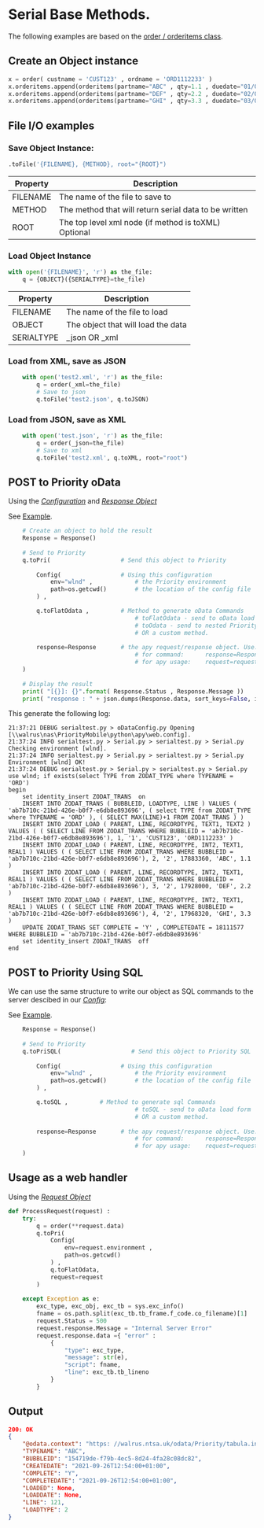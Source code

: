 # Serial Base Methods.

The following examples are based on the [order / orderitems class](serial.md "order / orderitems class").

## Create an Object instance
```python
x = order( custname = 'CUST123' , ordname = 'ORD1112233' )
x.orderitems.append(orderitems(partname="ABC" , qty=1.1 , duedate="01/01/2022"))
x.orderitems.append(orderitems(partname="DEF" , qty=2.2 , duedate="02/01/2022"))
x.orderitems.append(orderitems(partname="GHI" , qty=3.3 , duedate="03/01/2022"))

```

## File I/O examples

### Save Object Instance: 
```python
.toFile('{FILENAME}, {METHOD}, root="{ROOT}")
```

| Property      |Description                            |
|---------------|---------------------------------------|
|FILENAME| The name of the file to save to|
|METHOD| The method that will return serial data to be written|
|ROOT| The top level xml node (if method is toXML) Optional|

### Load Object Instance
```python
with open('{FILENAME}', 'r') as the_file:        
    q = {OBJECT}({SERIALTYPE}=the_file)
```
| Property      |Description                            |
|---------------|---------------------------------------|
|FILENAME| The name of the file to load|
|OBJECT| The object that will load the data|
|SERIALTYPE| _json OR _xml|

### Load from XML, save as JSON
```python      
    with open('test2.xml', 'r') as the_file:        
        q = order(_xml=the_file)
        # Save to json
        q.toFile('test2.json', q.toJSON)
```

### Load from JSON, save as XML
```python      
    with open('test.json', 'r') as the_file:        
        q = order(_json=the_file)
        # Save to xml
        q.toFile('test2.xml', q.toXML, root="root")

```

## POST to Priority oData
Using the *[Configuration](serial.md "Config Object")* and *[Response Object](apy.md "Response Object")*

See [Example](../transport/cl#running-our-exe "Example").
```python  
    # Create an object to hold the result
    Response = Response()
    
    # Send to Priority
    q.toPri(                    # Send this object to Priority
        
        Config(                 # Using this configuration
            env="wlnd" ,            # the Priority environment
            path=os.getcwd()        # the location of the config file
        ) , 

        q.toFlatOdata ,         # Method to generate oData Commands
                                    # toFlatOdata - send to oData load form
                                    # toOdata - send to nested Priority forms
                                    # OR a custom method.
        
        response=Response       # the apy request/response object. Use:
                                    # for command:      response=Response   (a new response is used)
                                    # for apy usage:    request=request     (the request.response is used)
    )
    
    # Display the result
    print( "[{}]: {}".format( Response.Status , Response.Message ))
    print( "response : " + json.dumps(Response.data, sort_keys=False, indent=4 ))
```

This generate the following log:
```
21:37:21 DEBUG serialtest.py > oDataConfig.py Opening [\\walrus\nas\PriorityMobile\python\apy\web.config].
21:37:24 INFO serialtest.py > Serial.py > serialtest.py > Serial.py Checking environment [wlnd].
21:37:24 INFO serialtest.py > Serial.py > serialtest.py > Serial.py Environment [wlnd] OK!
21:37:24 DEBUG serialtest.py > Serial.py > serialtest.py > Serial.py use wlnd; if exists(select TYPE from ZODAT_TYPE where TYPENAME = 'ORD')
begin
	set identity_insert ZODAT_TRANS  on
	INSERT INTO ZODAT_TRANS ( BUBBLEID, LOADTYPE, LINE ) VALUES ( 'ab7b710c-21bd-426e-b0f7-e6db8e893696', ( select TYPE from ZODAT_TYPE where TYPENAME = 'ORD' ), ( SELECT MAX(LINE)+1 FROM ZODAT_TRANS ) )
	INSERT INTO ZODAT_LOAD ( PARENT, LINE, RECORDTYPE, TEXT1, TEXT2 ) VALUES ( ( SELECT LINE FROM ZODAT_TRANS WHERE BUBBLEID = 'ab7b710c-21bd-426e-b0f7-e6db8e893696'), 1, '1', 'CUST123', 'ORD1112233' )
	INSERT INTO ZODAT_LOAD ( PARENT, LINE, RECORDTYPE, INT2, TEXT1, REAL1 ) VALUES ( ( SELECT LINE FROM ZODAT_TRANS WHERE BUBBLEID = 'ab7b710c-21bd-426e-b0f7-e6db8e893696'), 2, '2', 17883360, 'ABC', 1.1 )
	INSERT INTO ZODAT_LOAD ( PARENT, LINE, RECORDTYPE, INT2, TEXT1, REAL1 ) VALUES ( ( SELECT LINE FROM ZODAT_TRANS WHERE BUBBLEID = 'ab7b710c-21bd-426e-b0f7-e6db8e893696'), 3, '2', 17928000, 'DEF', 2.2 )
	INSERT INTO ZODAT_LOAD ( PARENT, LINE, RECORDTYPE, INT2, TEXT1, REAL1 ) VALUES ( ( SELECT LINE FROM ZODAT_TRANS WHERE BUBBLEID = 'ab7b710c-21bd-426e-b0f7-e6db8e893696'), 4, '2', 17968320, 'GHI', 3.3 )
	UPDATE ZODAT_TRANS SET COMPLETE = 'Y' , COMPLETEDATE = 18111577 WHERE BUBBLEID = 'ab7b710c-21bd-426e-b0f7-e6db8e893696'
	set identity_insert ZODAT_TRANS  off
end

```

## POST to Priority Using SQL
We can use the same structure to write our object as SQL commands to the server descibed in our *[Config](oDataConfig.md "Config Object")*:

See [Example](../transport/cl#writing-to-sql "Example").
```python
    Response = Response()
    
    # Send to Priority
    q.toPriSQL(                    # Send this object to Priority SQL
        
        Config(                 # Using this configuration
            env="wlnd" ,            # the Priority environment
            path=os.getcwd()        # the location of the config file
        ) , 

        q.toSQL ,         # Method to generate sql Commands
                                    # toSQL - send to oData load form                                    
                                    # OR a custom method.
        
        response=Response       # the apy request/response object. Use:
                                    # for command:      response=Response   (a new response is used)
                                    # for apy usage:    request=request     (the request.response is used)
    )

```
	
## Usage as a web handler
Using the *[Request Object](apy.md "Request Object")*
```python
def ProcessRequest(request) :
    try:
        q = order(**request.data)        
        q.toPri(
            Config(
                env=request.environment , 
                path=os.getcwd()
            ) , 
            q.toFlatOdata, 
            request=request 
        )        
    
    except Exception as e:
        exc_type, exc_obj, exc_tb = sys.exc_info()
        fname = os.path.split(exc_tb.tb_frame.f_code.co_filename)[1]        
        request.Status = 500
        request.response.Message = "Internal Server Error"
        request.response.data ={ "error" :
            {
                "type": exc_type,
                "message": str(e),
                "script": fname,
                "line": exc_tb.tb_lineno
            }
        } 
```

## Output
``` json
200: OK
{
    "@odata.context": "https: //walrus.ntsa.uk/odata/Priority/tabula.ini/wlnd/$metadata#ZODA_TRANS/$entity",
    "TYPENAME": "ABC",
    "BUBBLEID": "154719de-f79b-4ec5-8d24-4fa28c08dc82",
    "CREATEDATE": "2021-09-26T12:54:00+01:00",
    "COMPLETE": "Y",
    "COMPLETEDATE": "2021-09-26T12:54:00+01:00",
    "LOADED": None,
    "LOADDATE": None,
    "LINE": 121,
    "LOADTYPE": 2
}
```